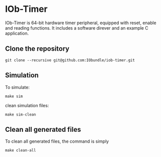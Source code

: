 # IOb-Timer

IOb-Timer is 64-bit hardware timer peripheral, equipped with reset, enable and
reading functions. It includes a software direver and an example C application.


## Clone the repository

``git clone --recursive git@github.com:IObundle/iob-timer.git``

## Simulation

To simulate:
```
make sim
```
clean simulation files:
```
make sim-clean
```

## Clean all generated files ##
To clean all generated files, the command is simply
```
make clean-all
```
